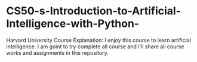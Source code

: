 # CS50-s-Introduction-to-Artificial-Intelligence-with-Python-
Harvard University Course
Explanation:
I enjoy this course to learn artificial intelligence. I am goint to try complete all course and I'll share all course works and assignments in this repository.  

